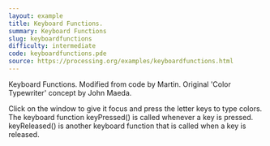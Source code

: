 ```yaml
---
layout: example
title: Keyboard Functions.
summary: Keyboard Functions
slug: keyboardfunctions
difficulty: intermediate
code: keyboardfunctions.pde
source: https://processing.org/examples/keyboardfunctions.html
---
```


Keyboard Functions. Modified from code by Martin. Original 'Color Typewriter' concept by John Maeda. 

 Click on the window to give it focus and press the letter keys to type colors. The keyboard function keyPressed() is called whenever a key is pressed. keyReleased() is another keyboard function that is called when a key is released.
